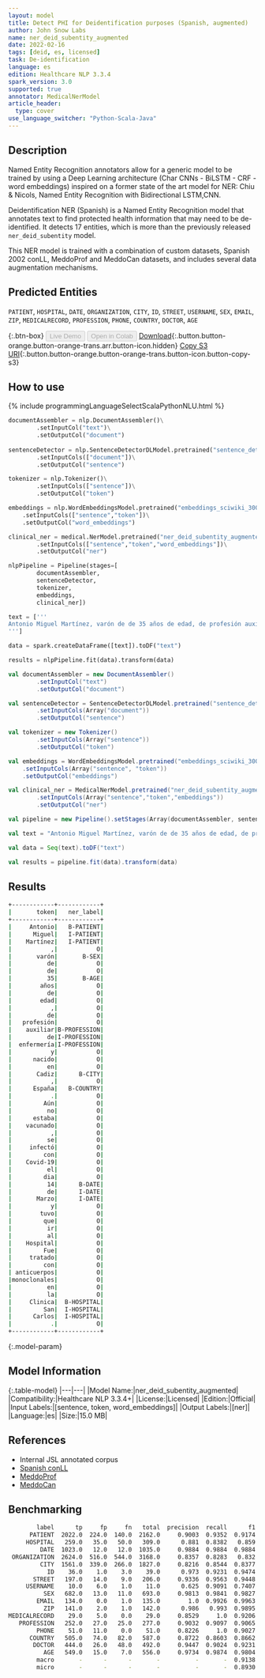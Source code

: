 ```yaml
---
layout: model
title: Detect PHI for Deidentification purposes (Spanish, augmented)
author: John Snow Labs
name: ner_deid_subentity_augmented
date: 2022-02-16
tags: [deid, es, licensed]
task: De-identification
language: es
edition: Healthcare NLP 3.3.4
spark_version: 3.0
supported: true
annotator: MedicalNerModel
article_header:
  type: cover
use_language_switcher: "Python-Scala-Java"
---
```



## Description


Named Entity Recognition annotators allow for a generic model to be trained by using a Deep Learning architecture (Char CNNs - BiLSTM - CRF - word embeddings) inspired on a former state of the art model for NER: Chiu & Nicols, Named Entity Recognition with Bidirectional LSTM,CNN. 


Deidentification NER (Spanish) is a Named Entity Recognition model that annotates text to find protected health information that may need to be de-identified. It detects 17 entities, which is more than the previously released `ner_deid_subentity` model.


This NER model is trained with a combination of custom datasets, Spanish 2002 conLL, MeddoProf and MeddoCan datasets, and includes several data augmentation mechanisms.


## Predicted Entities


`PATIENT`, `HOSPITAL`, `DATE`, `ORGANIZATION`, `CITY`, `ID`, `STREET`, `USERNAME`, `SEX`, `EMAIL`, `ZIP`, `MEDICALRECORD`, `PROFESSION`, `PHONE`, `COUNTRY`, `DOCTOR`, `AGE`


{:.btn-box}
<button class="button button-orange" disabled>Live Demo</button>
<button class="button button-orange" disabled>Open in Colab</button>
[Download](https://s3.amazonaws.com/auxdata.johnsnowlabs.com/clinical/models/ner_deid_subentity_augmented_es_3.3.4_3.0_1645006642756.zip){:.button.button-orange.button-orange-trans.arr.button-icon.hidden}
[Copy S3 URI](s3://auxdata.johnsnowlabs.com/clinical/models/ner_deid_subentity_augmented_es_3.3.4_3.0_1645006642756.zip){:.button.button-orange.button-orange-trans.button-icon.button-copy-s3}


## How to use






<div class="tabs-box" markdown="1">
{% include programmingLanguageSelectScalaPythonNLU.html %}

```python
documentAssembler = nlp.DocumentAssembler()\
        .setInputCol("text")\
        .setOutputCol("document")
        
sentenceDetector = nlp.SentenceDetectorDLModel.pretrained("sentence_detector_dl","xx")\
        .setInputCols(["document"])\
        .setOutputCol("sentence")

tokenizer = nlp.Tokenizer()\
        .setInputCols(["sentence"])\
        .setOutputCol("token")

embeddings = nlp.WordEmbeddingsModel.pretrained("embeddings_sciwiki_300d","es","clinical/models")\
	.setInputCols(["sentence","token"])\
	.setOutputCol("word_embeddings")

clinical_ner = medical.NerModel.pretrained("ner_deid_subentity_augmented", "es", "clinical/models")\
        .setInputCols(["sentence","token","word_embeddings"])\
        .setOutputCol("ner")

nlpPipeline = Pipeline(stages=[
        documentAssembler,
        sentenceDetector,
        tokenizer,
        embeddings,
        clinical_ner])

text = ['''
Antonio Miguel Martínez, varón de de 35 años de edad, de profesión auxiliar de enfermería y nacido en Cadiz, España. Aún no estaba vacunado, se infectó con Covid-19 el dia 14 de Marzo y tuvo que ir al Hospital. Fue tratado con anticuerpos monoclonales en la Clinica San Carlos.
''']

data = spark.createDataFrame([text]).toDF("text")

results = nlpPipeline.fit(data).transform(data)
```
```scala
val documentAssembler = new DocumentAssembler()
        .setInputCol("text")
        .setOutputCol("document")

val sentenceDetector = SentenceDetectorDLModel.pretrained("sentence_detector_dl_healthcare","xx")
        .setInputCols(Array("document"))
        .setOutputCol("sentence")

val tokenizer = new Tokenizer()
        .setInputCols(Array("sentence"))
        .setOutputCol("token")

val embeddings = WordEmbeddingsModel.pretrained("embeddings_sciwiki_300d","es","clinical/models")
    .setInputCols(Array("sentence", "token"))
    .setOutputCol("embeddings")

val clinical_ner = MedicalNerModel.pretrained("ner_deid_subentity_augmented", "es", "clinical/models")
        .setInputCols(Array("sentence","token","embeddings"))
        .setOutputCol("ner")

val pipeline = new Pipeline().setStages(Array(documentAssembler, sentenceDetector, tokenizer, embeddings, clinical_ner))

val text = "Antonio Miguel Martínez, varón de de 35 años de edad, de profesión auxiliar de enfermería y nacido en Cadiz, España. Aún no estaba vacunado, se infectó con Covid-19 el dia 14 de Marzo y tuvo que ir al Hospital. Fue tratado con anticuerpos monoclonales en la Clinica San Carlos."

val data = Seq(text).toDF("text")

val results = pipeline.fit(data).transform(data)
```
</div>


## Results


```bash
+------------+------------+
|       token|   ner_label|
+------------+------------+
|     Antonio|   B-PATIENT|
|      Miguel|   I-PATIENT|
|    Martínez|   I-PATIENT|
|           ,|           O|
|       varón|       B-SEX|
|          de|           O|
|          de|           O|
|          35|       B-AGE|
|        años|           O|
|          de|           O|
|        edad|           O|
|           ,|           O|
|          de|           O|
|   profesión|           O|
|    auxiliar|B-PROFESSION|
|          de|I-PROFESSION|
|  enfermería|I-PROFESSION|
|           y|           O|
|      nacido|           O|
|          en|           O|
|       Cadiz|      B-CITY|
|           ,|           O|
|      España|   B-COUNTRY|
|           .|           O|
|         Aún|           O|
|          no|           O|
|      estaba|           O|
|    vacunado|           O|
|           ,|           O|
|          se|           O|
|     infectó|           O|
|         con|           O|
|    Covid-19|           O|
|          el|           O|
|         dia|           O|
|          14|      B-DATE|
|          de|      I-DATE|
|       Marzo|      I-DATE|
|           y|           O|
|        tuvo|           O|
|         que|           O|
|          ir|           O|
|          al|           O|
|    Hospital|           O|
|         Fue|           O|
|     tratado|           O|
|         con|           O|
| anticuerpos|           O|
|monoclonales|           O|
|          en|           O|
|          la|           O|
|     Clinica|  B-HOSPITAL|
|         San|  I-HOSPITAL|
|      Carlos|  I-HOSPITAL|
|           .|           O|
+------------+------------+
```


{:.model-param}
## Model Information


{:.table-model}
|---|---|
|Model Name:|ner_deid_subentity_augmented|
|Compatibility:|Healthcare NLP 3.3.4+|
|License:|Licensed|
|Edition:|Official|
|Input Labels:|[sentence, token, word_embeddings]|
|Output Labels:|[ner]|
|Language:|es|
|Size:|15.0 MB|


## References


- Internal JSL annotated corpus
- [Spanish conLL](https://www.clips.uantwerpen.be/conll2002/ner/data/)
- [MeddoProf](https://temu.bsc.es/meddoprof/data/)
- [MeddoCan](https://temu.bsc.es/meddocan/)


## Benchmarking


```bash
        label      tp     fp     fn   total  precision  recall      f1
      PATIENT  2022.0  224.0  140.0  2162.0     0.9003  0.9352  0.9174
     HOSPITAL   259.0   35.0   50.0   309.0      0.881  0.8382   0.859
         DATE  1023.0   12.0   12.0  1035.0     0.9884  0.9884  0.9884
 ORGANIZATION  2624.0  516.0  544.0  3168.0     0.8357  0.8283   0.832
         CITY  1561.0  339.0  266.0  1827.0     0.8216  0.8544  0.8377
           ID    36.0    1.0    3.0    39.0      0.973  0.9231  0.9474
       STREET   197.0   14.0    9.0   206.0     0.9336  0.9563  0.9448
     USERNAME    10.0    6.0    1.0    11.0      0.625  0.9091  0.7407
          SEX   682.0   13.0   11.0   693.0     0.9813  0.9841  0.9827
        EMAIL   134.0    0.0    1.0   135.0        1.0  0.9926  0.9963
          ZIP   141.0    2.0    1.0   142.0      0.986   0.993  0.9895
MEDICALRECORD    29.0    5.0    0.0    29.0     0.8529     1.0  0.9206
   PROFESSION   252.0   27.0   25.0   277.0     0.9032  0.9097  0.9065
        PHONE    51.0   11.0    0.0    51.0     0.8226     1.0  0.9027
      COUNTRY   505.0   74.0   82.0   587.0     0.8722  0.8603  0.8662
       DOCTOR   444.0   26.0   48.0   492.0     0.9447  0.9024  0.9231
          AGE   549.0   15.0    7.0   556.0     0.9734  0.9874  0.9804
        macro       -      -      -       -          -       -  0.9138
        micro       -      -      -       -          -       -  0.8930
```
